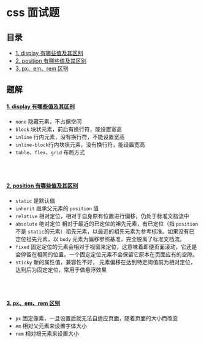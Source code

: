 # css 面试题

## 目录

- [1. display 有哪些值及其区别](#1)
- [2. position 有哪些值及其区别](#2)
- [3. px、em、rem 区别](#3)

## 题解

#### <a href="#1" id="1">1. display 有哪些值及其区别</a>

- `none` 隐藏元素，不占据空间
- `block` 块状元素，前后有换行符，能设置宽高
- `inline` 行内元素，没有换行符，不能设置宽高
- `inline-block`行内块状元素，没有换行符，能设置宽高
- `table`、`flex`、`grid` 布局方式

<br>
<br>

#### <a href="#2" id="2">2. position 有哪些值及其区别</a>

- `static` 是默认值
- `inherit` 继承父元素的 `position` 值
- `relative` 相对定位，相对于自身原有位置进行偏移，仍处于标准文档流中
- `absolute` 绝对定位 相对于最近的已定位的祖先元素，有已定位（指 `position` 不是 `static`的元素）祖先元素，以最近的祖先元素为参考标准。如果没有已定位祖先元素，以 `body` 元素为偏移参照基准，完全脱离了标准文档流。
- `fixed` 固定定位的元素会相对于视窗来定位，这意味着即便页面滚动，它还是会停留在相同的位置。一个固定定位元素不会保留它原本在页面应有的空隙。
- `sticky` 新的属性值，兼容性不好， 元素偏移在达到特定阈值前为相对定位，达到后为固定定位，常用于做悬浮效果

<br>
<br>

#### <a href="#3" id="3">3. px、em、rem 区别</a>

- `px` 固定像素，一旦设置后就无法自适应页面，随着页面的大小而改变
- `em` 相对父元素来设置字体大小
- `rem` 相对根元素来设置大小

